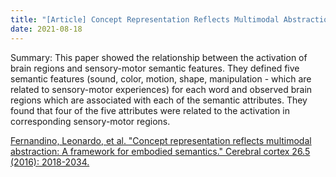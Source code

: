 ```yaml
---
title: "[Article] Concept Representation Reflects Multimodal Abstraction: A Framework for Embodied Semantics."
date: 2021-08-18
---
```



Summary: This paper showed the relationship between the activation of brain regions and sensory-motor semantic features. They defined five semantic features (sound, color, motion, shape, manipulation - which are related to sensory-motor experiences) for each word and observed brain regions which are associated with each of the semantic attributes. They found that four of the five attributes were related to the activation in corresponding sensory-motor regions.

<!-- ![Image](https://media.springernature.com/full/springer-static/image/art%3A10.1038%2Fs41593-020-0641-7/MediaObjects/41593_2020_641_Fig2_HTML.png#50) -->

[Fernandino, Leonardo, et al. "Concept representation reflects multimodal abstraction: A framework for embodied semantics." Cerebral cortex 26.5 (2016): 2018-2034.](https://academic.oup.com/cercor/article-abstract/26/5/2018/1754085) <br/>
